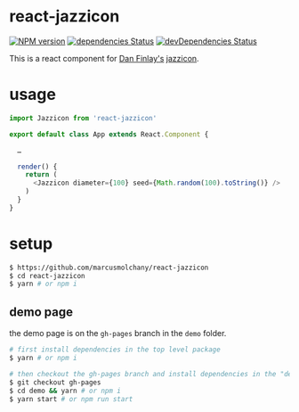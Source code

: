 react-jazzicon
==============
[![NPM version][npm-image]][npm-url] [![dependencies Status][david-dep-image]][david-dep-url] [![devDependencies Status][david-devDep-image]][david-devDep-url]

This is a react component for [Dan Finlay's](https://github.com/danfinlay)
[jazzicon](https://github.com/danfinlay/jazzicon).

# usage

```js
import Jazzicon from 'react-jazzicon'

export default class App extends React.Component {

  …

  render() {
    return (
      <Jazzicon diameter={100} seed={Math.random(100).toString()} />
    )
  }
}
```

# setup

```sh
$ https://github.com/marcusmolchany/react-jazzicon
$ cd react-jazzicon
$ yarn # or npm i
```

## demo page

the demo page is on the `gh-pages` branch in the `demo` folder.

```sh
# first install dependencies in the top level package
$ yarn # or npm i

# then checkout the gh-pages branch and install dependencies in the "demo" folder
$ git checkout gh-pages
$ cd demo && yarn # or npm i
$ yarn start # or npm run start
```

[david-dep-image]: https://david-dm.org/marcusmolchany/react-jazzicon/status.svg
[david-dep-url]: https://david-dm.org/marcusmolchany/react-jazzicon
[david-devDep-image]: https://david-dm.org/marcusmolchany/react-jazzicon/dev-status.svg
[david-devDep-url]: https://david-dm.org/marcusmolchany/react-jazzicon?type=dev
[npm-image]: https://badge.fury.io/js/react-jazzicon.svg
[npm-url]: https://npmjs.org/package/react-jazzicon
